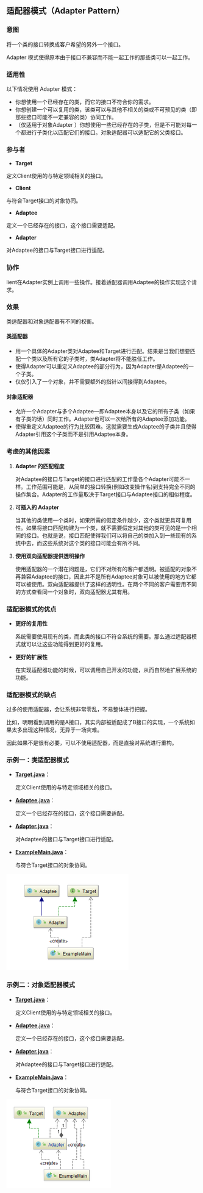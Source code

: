 ## 适配器模式（Adapter Pattern）

### 意图
将一个类的接口转换成客户希望的另外一个接口。

Adapter 模式使得原本由于接口不兼容而不能一起工作的那些类可以一起工作。

### 适用性

以下情况使用 Adapter 模式：

- 你想使用一个已经存在的类，而它的接口不符合你的需求。
- 你想创建一个可以复用的类，该类可以与其他不相关的类或不可预见的类（即那些接口可能不一定兼容的类）协同工作。
- （仅适用于对象Adapter ）你想使用一些已经存在的子类，但是不可能对每一个都进行子类化以匹配它们的接口。对象适配器可以适配它的父类接口。

### 参与者
-	**Target**

定义Client使用的与特定领域相关的接口。

-	**Client**

与符合Target接口的对象协同。

-	**Adaptee**

定义一个已经存在的接口，这个接口需要适配。

-	**Adapter**

对Adaptee的接口与Target接口进行适配。

### 协作
lient在Adapter实例上调用一些操作。接着适配器调用Adaptee的操作实现这个请求。

### 效果

类适配器和对象适配器有不同的权衡。

#### 类适配器

- 用一个具体的Adapter类对Adaptee和Target进行匹配。结果是当我们想要匹配一个类以及所有它的子类时，类Adapter将不能胜任工作。
- 使得Adapter可以重定义Adaptee的部分行为，因为Adapter是Adaptee的一个子类。
- 仅仅引入了一个对象，并不需要额外的指针以间接得到Adaptee。

#### 对象适配器

- 允许一个Adapter与多个Adaptee—即Adaptee本身以及它的所有子类（如果有子类的话）同时工作。Adapter也可以一次给所有的Adaptee添加功能。
- 使得重定义Adaptee的行为比较困难。这就需要生成Adaptee的子类并且使得Adapter引用这个子类而不是引用Adaptee本身。

### 考虑的其他因素

1. **Adapter 的匹配程度**

   对Adaptee的接口与Target的接口进行匹配的工作量各个Adapter可能不一样。工作范围可能是，从简单的接口转换(例如改变操作名)到支持完全不同的操作集合。Adapter的工作量取决于Target接口与Adaptee接口的相似程度。

2. **可插入的 Adapter**

   当其他的类使用一个类时，如果所需的假定条件越少，这个类就更具可复用性。如果将接口匹配构建为一个类，就不需要假定对其他的类可见的是一个相同的接口。也就是说，接口匹配使得我们可以将自己的类加入到一些现有的系统中去，而这些系统对这个类的接口可能会有所不同。

3. **使用双向适配器提供透明操作**

   使用适配器的一个潜在问题是，它们不对所有的客户都透明。被适配的对象不再兼容Adaptee的接口，因此并不是所有Adaptee对象可以被使用的地方它都可以被使用。双向适配器提供了这样的透明性。在两个不同的客户需要用不同的方式查看同一个对象时，双向适配器尤其有用。

### 适配器模式的优点

- **更好的复用性**

  系统需要使用现有的类，而此类的接口不符合系统的需要。那么通过适配器模式就可以让这些功能得到更好的复用。

- **更好的扩展性**

  在实现适配器功能的时候，可以调用自己开发的功能，从而自然地扩展系统的功能。

### 适配器模式的缺点

过多的使用适配器，会让系统非常零乱，不易整体进行把握。

比如，明明看到调用的是A接口，其实内部被适配成了B接口的实现，一个系统如果太多出现这种情况，无异于一场灾难。

因此如果不是很有必要，可以不使用适配器，而是直接对系统进行重构。

### 示例一：类适配器模式

- **[Target.java](AdapterPattern/src/main/java/com/jueee/example01/Target.java)**：

  定义Client使用的与特定领域相关的接口。

- **[Adaptee.java](AdapterPattern/src/main/java/com/jueee/example01/Adaptee.java)**：

  定义一个已经存在的接口，这个接口需要适配。

- **[Adapter.java](AdapterPattern/src/main/java/com/jueee/example01/Adapter.java)**：

  对Adaptee的接口与Target接口进行适配。

- **[ExampleMain.java](AdapterPattern/src/main/java/com/jueee/example01/ExampleMain.java)**：

  与符合Target接口的对象协同。

![1565349393507](assets/1565349393507.png)

### 示例二：对象适配器模式

- **[Target.java](AdapterPattern/src/main/java/com/jueee/example02/Target.java)**：

  定义Client使用的与特定领域相关的接口。

- **[Adaptee.java](AdapterPattern/src/main/java/com/jueee/example02/Adaptee.java)**：

  定义一个已经存在的接口，这个接口需要适配。

- **[Adapter.java](AdapterPattern/src/main/java/com/jueee/example02/Adapter.java)**：

  对Adaptee的接口与Target接口进行适配。

- **[ExampleMain.java](AdapterPattern/src/main/java/com/jueee/example02/ExampleMain.java)**：

  与符合Target接口的对象协同。

![1565349509338](assets/1565349509338.png)


